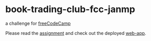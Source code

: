 # book-trading-club-fcc-janmp
a challenge for [freeCodeCamp](http://www.freeCodeCamp.com)

Please read the [assignment](https://www.freecodecamp.com/challenges/manage-a-book-trading-club) and check out the deployed [web-app](/#).
